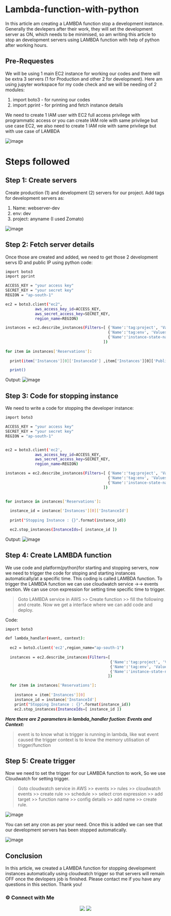 # Lambda-function-with-python

In this article am creating a LAMBDA function stop a development instance. Generally the devlepers after their work, they will set the development server as ON, which needs to be minimised, so am writing this article to stop an development servers using LAMBDA function with help of python after working hours.

## Pre-Requestes

We will be using 1 main EC2 instance for working our codes and there will be extra 3 servers (1 for Production and other 2 for development). Here am using jupyter workspace for my code check and we will be needing of 2 modules:

  1. import boto3 - for running our codes
  2. import pprint - for printing and fetch instance details

We need to create 1 IAM user with EC2 full access privilege with programmatic access or you can create IAM role with same privilege but use case EC2, we also need to create 1 IAM role with same privilege but with use case of LAMBDA

![image](https://user-images.githubusercontent.com/100773863/169547046-9fbec3d0-506f-40ed-9aa9-89ae42169bda.png)

# Steps followed

## Step 1: Create servers

Create production (1) and development (2) servers for our project. Add tags for development servers as:
  1. Name: webserver-dev
  2. env: dev
  3. project: anyname (I used Zomato)
 
 ![image](https://user-images.githubusercontent.com/100773863/169548569-e6ed4ea4-5a5e-4796-a5d6-2bc6937a771b.png)
 
 ## Step 2: Fetch server details
 
 Once those are created and added, we need to get those 2 development servs ID and public IP using python code:

~~~sh
import boto3
import pprint

ACCESS_KEY = "your access key"
SECRET_KEY = "your secret key"
REGION = "ap-south-1"

ec2 = boto3.client("ec2", 
             aws_access_key_id=ACCESS_KEY,
             aws_secret_access_key=SECRET_KEY,
             region_name=REGION)

instances = ec2.describe_instances(Filters=[ {'Name':'tag:project', 'Values':["zomato"]},
                                             {'Name':'tag:env', 'Values':["dev"]},
                                             {'Name':'instance-state-name', 'Values':['running']}
                                           ])
                                            
for item in instances['Reservations']:
                                            
  print(item['Instances'][0]['InstanceId'] ,item['Instances'][0]['PublicIpAddress'] )

  print()
~~~

Output:
![image](https://user-images.githubusercontent.com/100773863/169561867-f16a64fd-22c7-4aeb-a201-0906cf374b94.png)

## Step 3: Code for stopping instance

We need to write a code for stopping the developer instance:

~~~sh
import boto3

ACCESS_KEY = "your access key"
SECRET_KEY = "your secret key"
REGION = "ap-south-1"


ec2 = boto3.client('ec2',
             aws_access_key_id=ACCESS_KEY,
             aws_secret_access_key=SECRET_KEY,
             region_name=REGION)

instances = ec2.describe_instances(Filters=[ {'Name':'tag:project', 'Values':["zomato"]},
                                             {'Name':'tag:env', 'Values':["dev"]},
                                             {'Name':'instance-state-name', 'Values':['running']}
                                           ])

                                            
for instance in instances['Reservations']:
                                            
  instance_id = instance['Instances'][0]['InstanceId']
  
  print("Stopping Instance : {}".format(instance_id))

  ec2.stop_instances(InstanceIds=[ instance_id ])
~~~

Output:
![image](https://user-images.githubusercontent.com/100773863/169562077-bd9016bb-f0d6-4e69-bbd5-b1a0d3c65aca.png)


## Step 4: Create LAMBDA function

We use code and platform(python)for starting and stopping servers, now we need to trigger the code for stoping and starting instances automatically/at a specific time. 
This coding is called LAMBDA function. To trigger the LAMBDA function we can use cloudwatch service ->-> events section. We can use cron expression for setting time specific time to trigger.

> Goto LAMBDA service in AWS >> Create function >> fill the following and create. Now we get a interface where we can add code and deploy.

Code:
~~~sh
import boto3

def lambda_handler(event, context):
   
  ec2 = boto3.client('ec2',region_name="ap-south-1")
  
  instances = ec2.describe_instances(Filters=[  
                                              {'Name':'tag:project', 'Values':["zomato"]},
                                              {'Name':'tag:env', 'Values':["dev"]},
                                              {'Name':'instance-state-name', 'Values':['running']}
                                             ])

  for item in instances['Reservations']:
    
    instance = item['Instances'][0]
    instance_id = instance['InstanceId']
    print("Stopping Instance : {}".format(instance_id))
    ec2.stop_instances(InstanceIds=[ instance_id ])
~~~

***Here there are 2 parameters in lambda_handler fuction: Events and Context:***

> event is to know what is trigger is running in lambda, like wat event caused the trigger
> context is to know the memory utilisation of trigger/function


## Step 5: Create trigger

Now we need to set the trigger for our LAMBDA function to work, So we use Cloudwatch for setting trigger.

> Goto cloudwatch service in AWS >> events >> rules >> cloudwatch events >> create rule >> schedule >> select cron expression >> add target >> function name >> 
config details >> add name >> create rule.

![image](https://user-images.githubusercontent.com/100773863/169553243-a7c446b2-4264-44fa-8f9a-ffc2ada0f046.png)

You can set any cron as per your need. Once this is added we can see that our development servers has been stopped automatically.

![image](https://user-images.githubusercontent.com/100773863/169553682-b3ff0dfc-71b4-4439-8583-2c7616defc70.png)


## Conclusion

In this article, we created a LAMBDA function for stopping development instances automatically using cloudwatch trigger so that servers will remain OFF once the devlopers job is finished. Please contact me if you have any questions in this section. Thank you!


### ⚙️ Connect with Me

<p align="center">
 <a href="https://www.instagram.com/itz__me_omkar/"><img src="https://img.shields.io/badge/Instagram-E4405F?style=for-the-badge&logo=instagram&logoColor=white"/></a>
<a href="https://www.linkedin.com/in/sanu-das-t-3722891b5"><img src="https://img.shields.io/badge/LinkedIn-0077B5?style=for-the-badge&logo=linkedin&logoColor=white"/></a> 
